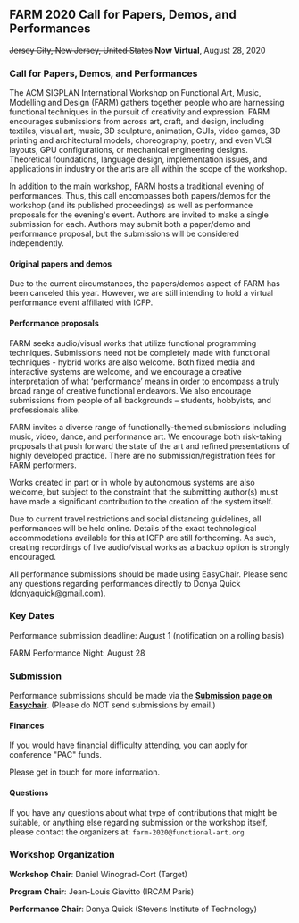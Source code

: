 ## FARM 2020 Call for Papers, Demos, and Performances

<span style="text-decoration: line-through;">Jersey City, New Jersey, United States</span>
**Now Virtual**, August 28, 2020

### Call for Papers, Demos, and Performances

The ACM SIGPLAN International Workshop on Functional Art, Music, Modelling and
Design (FARM) gathers together people who are harnessing functional techniques
in the pursuit of creativity and expression. FARM encourages submissions from
across art, craft, and design, including textiles, visual art, music, 3D
sculpture, animation, GUIs, video games, 3D printing and architectural models,
choreography, poetry, and even VLSI layouts, GPU configurations, or mechanical
engineering designs. Theoretical foundations, language design, implementation
issues, and applications in industry or the arts are all within the scope of the
workshop.

In addition to the main workshop, FARM hosts a traditional evening of
performances.  Thus, this call encompasses both papers/demos for the workshop
(and its published proceedings) as well as performance proposals for the
evening's event.  Authors are invited to make a single submission for each.
Authors may submit both a paper/demo and performance proposal, but the
submissions will be considered independently.

#### Original papers and demos 

Due to the current circumstances, the papers/demos aspect of FARM has been 
canceled this year. However, we are still intending to hold a virtual 
performance event affiliated with ICFP.

#### Performance proposals 

FARM seeks audio/visual works that utilize functional programming techniques. Submissions 
need not be completely made with functional techniques - hybrid works are also welcome. 
Both fixed media and interactive systems are welcome, and we encourage a creative 
interpretation of what ‘performance’ means in order to encompass a truly broad range of 
creative functional endeavors. We also encourage submissions from people of all backgrounds
– students, hobbyists, and professionals alike.

FARM invites a diverse range of functionally-themed submissions including music, video, dance, 
and performance art. We encourage both risk-taking proposals that push forward the state of 
the art and refined presentations of highly developed practice. There are no 
submission/registration fees for FARM performers. 

Works created in part or in whole by autonomous systems are also welcome, but subject 
to the constraint that the submitting author(s) must have made a significant contribution 
to the creation of the system itself. 

Due to current travel restrictions and social distancing guidelines, all performances will 
be held online.  Details of the exact technological accommodations available for this at 
ICFP are still forthcoming. As such, creating recordings of live audio/visual works as a 
backup option is strongly encouraged.

All performance submissions should be made using EasyChair. Please send any questions 
regarding performances directly to Donya Quick (donyaquick@gmail.com).


### Key Dates

Performance submission deadline: August 1 (notification on a rolling basis)

FARM Performance Night: August 28 

### Submission

Performance submissions should be made via the
[**Submission page on Easychair**](https://easychair.org/conferences/?conf=farm2020).
(Please do NOT send submissions by email.)

#### Finances

If you would have financial difficulty attending, you can apply for conference
"PAC" funds.

Please get in touch for more information.

#### Questions

If you have any questions about what type of contributions that might be
suitable, or anything else regarding submission or the workshop itself, please
contact the organizers at: `farm-2020@functional-art.org`

### Workshop Organization

**Workshop Chair**: Daniel Winograd-Cort (Target)

**Program Chair**: Jean-Louis Giavitto (IRCAM Paris)

**Performance Chair**: Donya Quick (Stevens Institute of Technology)

